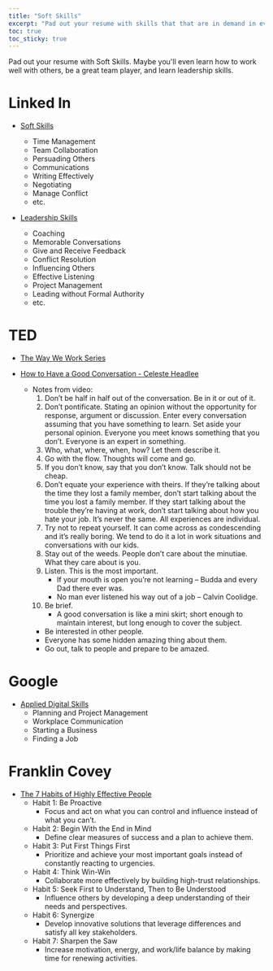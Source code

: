 ```yaml
---
title: "Soft Skills"
excerpt: "Pad out your resume with skills that that are in demand in every industry"
toc: true
toc_sticky: true
---
```


Pad out your resume with Soft Skills.  Maybe you'll even learn how to work well with others, be a great team player, and learn leadership skills.

# Linked In
- [Soft Skills](https://www.linkedin.com/learning/search?keywords=soft+Skills&upsellOrderOrigin=default_guest_learning&trk=learning-topics_learning-search-bar_search-submit&didUpdateFilters=true&sortBy=RELEVANCE&entityType=LEARNING_PATH)
    - Time Management
    - Team Collaboration
    - Persuading Others
    - Communications
    - Writing Effectively
    - Negotiating
    - Manage Conflict
    - etc.


- [Leadership Skills](https://www.linkedin.com/learning/topics/leadership-skills?upsellOrderOrigin=default_guest_learning&trk=learning-topics_aside-topics&didUpdateFilters=true&sortBy=RELEVANCE&entityType=LEARNING_PATH)
    - Coaching
    - Memorable Conversations
    - Give and Receive Feedback
    - Conflict Resolution
    - Influencing Others
    - Effective Listening
    - Project Management
    - Leading without Formal Authority
    - etc.

# TED
- [The Way We Work Series](https://www.youtube.com/playlist?list=PLOGi5-fAu8bFhSzuOjTmHJwLHUxxIoGr4)


- [How to Have a Good Conversation - Celeste Headlee](https://www.youtube.com/watch?v=H6n3iNh4XLI)
    - Notes from video:
        1. Don’t be half in half out of the conversation. Be in it or out of it.
        2. Don’t pontificate. Stating an opinion without the opportunity for response, argument or discussion. Enter every conversation assuming that you have something to learn. Set aside your personal opinion. Everyone you meet knows something that you don’t. Everyone is an expert in something. 
        3. Who, what, where, when, how? Let them describe it.
        4. Go with the flow. Thoughts will come and go. 
        5. If you don’t know, say that you don’t know. Talk should not be cheap. 
        6. Don’t equate your experience with theirs. If they’re talking about the time they lost a family member, don’t start talking about the time you lost a family member. If they start talking about the trouble they’re having at work, don’t start talking about how you hate your job. It’s never the same. All experiences are individual. 
        7. Try not to repeat yourself. It can come across as condescending and it’s really boring. We tend to do it a lot in work situations and conversations with our kids. 
        8. Stay out of the weeds. People don’t care about the minutiae. What they care about is you. 
        9. Listen. This is the most important. 
            - If your mouth is open you’re not learning – Budda and every Dad there ever was.
            - No man ever listened his way out of a job – Calvin Coolidge.
        10. Be brief. 
            - A good conversation is like a mini skirt; short enough to maintain interest, but long enough to cover the subject.
        - Be interested in other people.
        - Everyone has some hidden amazing thing about them.
        - Go out, talk to people and prepare to be amazed.

# Google
- [Applied Digital Skills](https://www.youtube.com/@googlesapplieddigitalskill8678)
    - Planning and Project Management
    - Workplace Communication
    - Starting a Business
    - Finding a Job

# Franklin Covey
- [The 7 Habits of Highly Effective People](https://www.franklincovey.com/the-7-habits/)
    - Habit 1: Be Proactive
        - Focus and act on what you can control and influence instead of what you can’t.
    - Habit 2: Begin With the End in Mind
        - Define clear measures of success and a plan to achieve them.
    - Habit 3: Put First Things First
        - Prioritize and achieve your most important goals instead of constantly reacting to urgencies.
    - Habit 4: Think Win-Win
        - Collaborate more effectively by building high-trust relationships.
    - Habit 5: Seek First to Understand, Then to Be Understood
        - Influence others by developing a deep understanding of their needs and perspectives.
    - Habit 6: Synergize
        - Develop innovative solutions that leverage differences and satisfy all key stakeholders.
    - Habit 7: Sharpen the Saw
        - Increase motivation, energy, and work/life balance by making time for renewing activities.
